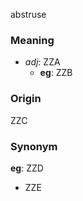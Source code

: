 abstruse
### Meaning
+ _adj_: ZZA
    + __eg__: ZZB

### Origin

ZZC

### Synonym

__eg__: ZZD

+ ZZE



